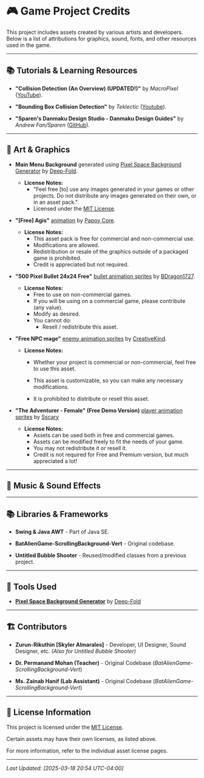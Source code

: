 # 🎮 Game Project Credits

This project includes assets created by various artists and developers. Below is a list of attributions for graphics, sound, fonts, and other resources used in the game.

---

## 📚 Tutorials & Learning Resources  

- **"Collision Detection (An Overview) (UPDATED!)"** by *MacroPixel* ([YouTube](https://www.youtube.com/watch?v=oOEnWQZIePs)).

- **"Bounding Box Collision Detection"** by *Teklectic* ([Youtube](https://www.youtube.com/watch?v=8b_reDI7iPM)).

- **"Sparen's Danmaku Design Studio - Danmaku Design Guides"** by *Andrew Fan/Sparen* ([GitHub](https://sparen.github.io/ph3tutorials/danmakudesign.html)).

---

## 🎨 Art & Graphics  

- **Main Menu Background** generated using [Pixel Space Background Generator](https://deep-fold.itch.io/space-background-generator) by [Deep-Fold](https://deep-fold.itch.io).

  - **License Notes:**
    - "Feel free [to] use any images generated in your games or other projects. Do not distribute any images generated on their own, or in an asset pack."
    - Licensed under the [MIT License](https://mit-license.org/).

- **"[Free] Agis"** [animation](https://papoycore.itch.io/free-agis) by [Papoy Core](https://papoycore.itch.io).

  - **License Notes:**  
    - This asset pack is free for commercial and non-commercial use.  
    - Modifications are allowed.  
    - Redistribution or resale of the graphics outside of a packaged game is prohibited.  
    - Credit is appreciated but not required.

- **"500 Pixel Bullet 24x24 Free"** [bullet animation sprites](https://bdragon1727.itch.io/500-pixel-bullet-24x24) by [BDragon1727](https://bdragon1727.itch.io/).

  - **License Notes:**
    - Free to use on non-commercial games.
    - If you will be using on a commercial game, please contribute (any value).
    - Modify as desired.
    - You cannot do:
      - Resell / redistribute this asset.

- **"Free NPC mage"** [enemy animation sprites](https://creativekind.itch.io/npc-mage-free) by [CreativeKind](https://creativekind.itch.io/).

  - **License Notes:**
    - Whether your project is commercial or non-commercial, feel free to use this asset.

    - This asset is customizable, so you can make any necessary modifications.

    - It is prohibited to distribute or resell this asset.

- **"The Adventurer - Female" (Free Demo Version)** [player animation sprites](https://sscary.itch.io/the-adventurer-female) by [Sscary](https://sscary.itch.io/the-adventurer-female)

  - **License Notes:**
    - Assets can be used both in free and commercial games.
    - Assets can be modified freely to fit the needs of your game.
    - You may not redistribute it or resell it.
    - Credit is not required for Free and Premium version, but much appreciated a lot!

---

## 🎵 Music & Sound Effects

---

## 📚 Libraries & Frameworks  

- **Swing & Java AWT** - Part of Java SE.

- **BatAlienGame-ScrollingBackground-Vert** - Original codebase.

- **Untitled Bubble Shooter** - Reused/modified classes from a previous project.

---

## 📝 Tools Used  

- [**Pixel Space Background Generator**](https://deep-fold.itch.io/space-background-generator) by [Deep-Fold](https://deep-fold.itch.io)

---

## 🏗️ Contributors  

- **Zurun-Rikuthin [Skyler Almarales]** - Developer, UI Designer, Sound Designer, etc. *(Also for Untitled Bubble Shooter)*

- **Dr. Permanand Mohan (Teacher)** - Original Codebase (*BatAlienGame-ScrollingBackground-Vert*)

- **Ms. Zainab Hanif  (Lab Assistant)** - Original Codebase (*BatAlienGame-ScrollingBackground-Vert*)

---

## 📜 License Information  

This project is licensed under the [MIT License](https://mit-license.org/).

Certain assets may have their own licenses, as listed above.  

For more information, refer to the individual asset license pages.

---

*Last Updated: [2025-03-18 20:54 UTC-04:00]*
